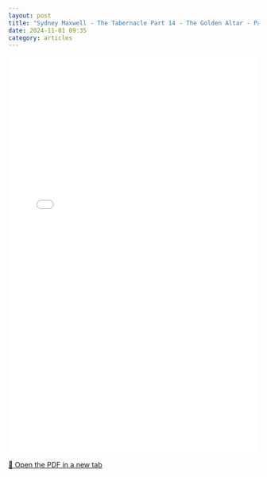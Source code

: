 ```yaml
---
layout: post
title: "Sydney Maxwell - The Tabernacle Part 14 - The Golden Altar - Part 2"
date: 2024-11-01 09:35
category: articles
---
```


<iframe 
    src="{{ '/assets/articles/Sydney-Maxwell/Sydney-Maxwell-The-Tabernacle14-The-Golden-Altar-pt2.pdf' | relative_url }}" 
    width="100%" 
    height="800px" 
    style="border: none;">
</iframe>

<p>
    <a href="{{ '/assets/articles/Sydney-Maxwell/Sydney-Maxwell-The-Tabernacle14-The-Golden-Altar-pt2.pdf' | relative_url }}" target="_blank">
        📄 Open the PDF in a new tab
    </a>
</p>

